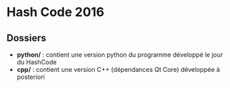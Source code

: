 # Hash Code 2016

## Dossiers

 - **python/** : contient une version python du programme développé le jour du HashCode
 - **cpp/** : contient une version C++ (dépendances Qt Core) développée à posteriori
